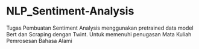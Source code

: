 # NLP_Sentiment-Analysis
Tugas Pembuatan Sentiment Analysis menggunakan pretrained data model Bert dan Scraping dengan Twint. Untuk memenuhi penugasan Mata Kuliah Pemrosesan Bahasa Alami
